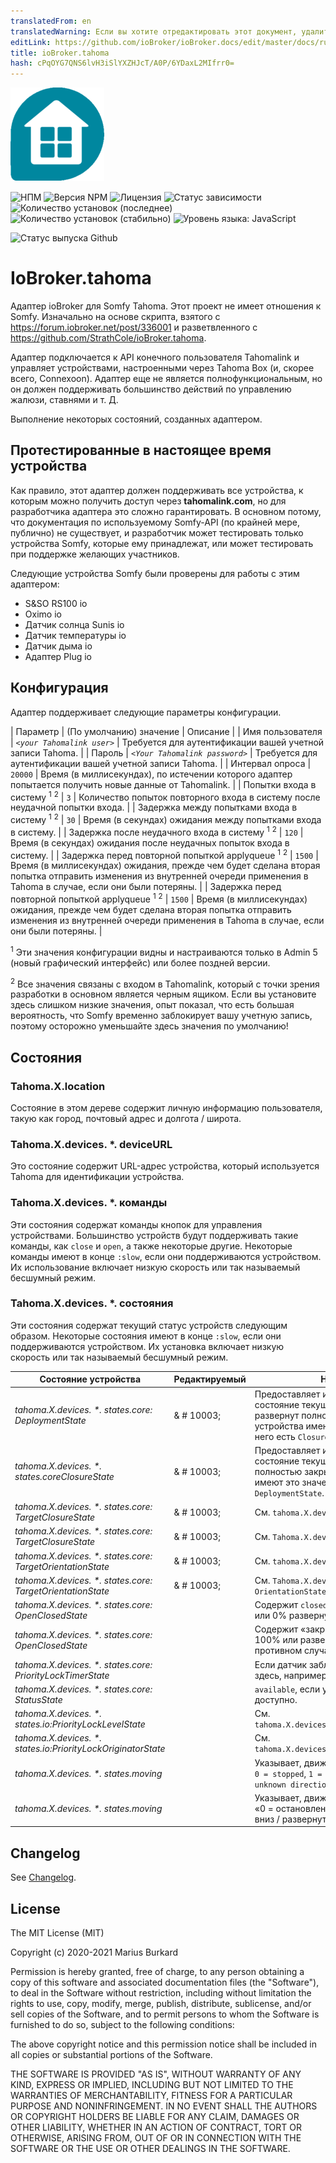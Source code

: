 ```yaml
---
translatedFrom: en
translatedWarning: Если вы хотите отредактировать этот документ, удалите поле «translationFrom», в противном случае этот документ будет снова автоматически переведен
editLink: https://github.com/ioBroker/ioBroker.docs/edit/master/docs/ru/adapterref/iobroker.tahoma/README.md
title: ioBroker.tahoma
hash: cPqOYG7QNS6lvH3iSlYXZHJcT/A0P/6YDaxL2MIfrr0=
---
```

![Логотип](../../../en/adapterref/iobroker.tahoma/admin/tahoma.png)

![НПМ](https://nodei.co/npm/iobroker.tahoma.png?downloads=true)
![Версия NPM](https://img.shields.io/npm/v/iobroker.tahoma.svg)
![Лицензия](https://img.shields.io/badge/license-MIT-blue.svg?style=flat)
![Статус зависимости](https://img.shields.io/david/Excodibur/iobroker.schwoerer-ventcube.svg)
![Количество установок (последнее)](http://iobroker.live/badges/tahoma-installed.svg)
![Количество установок (стабильно)](http://iobroker.live/badges/tahoma-stable.svg)
![Уровень языка: JavaScript](https://img.shields.io/lgtm/grade/javascript/g/Excodibur/ioBroker.tahoma.svg?logo=lgtm&logoWidth=18)

![Статус выпуска Github](https://github.com/Excodibur/iobroker.tahoma/workflows/Build%2C%20Test%20and%20Release/badge.svg)

# IoBroker.tahoma
Адаптер ioBroker для Somfy Tahoma. Этот проект не имеет отношения к Somfy. Изначально на основе скрипта, взятого с https://forum.iobroker.net/post/336001 и разветвленного с https://github.com/StrathCole/ioBroker.tahoma.

Адаптер подключается к API конечного пользователя Tahomalink и управляет устройствами, настроенными через Tahoma Box (и, скорее всего, Connexoon).
Адаптер еще не является полнофункциональным, но он должен поддерживать большинство действий по управлению жалюзи, ставнями и т. Д.

Выполнение некоторых состояний, созданных адаптером.

## Протестированные в настоящее время устройства
Как правило, этот адаптер должен поддерживать все устройства, к которым можно получить доступ через __tahomalink.com__, но для разработчика адаптера это сложно гарантировать. В основном потому, что документация по используемому Somfy-API (по крайней мере, публично) не существует, и разработчик может тестировать только устройства Somfy, которые ему принадлежат, или может тестировать при поддержке желающих участников.

Следующие устройства Somfy были проверены для работы с этим адаптером:

- S&SO RS100 io
- Oximo io
- Датчик солнца Sunis io
- Датчик температуры io
- Датчик дыма io
- Адаптер Plug io

## Конфигурация
Адаптер поддерживает следующие параметры конфигурации.

| Параметр | (По умолчанию) значение | Описание |
| Имя пользователя | _`<your Tahomalink user>`_ | Требуется для аутентификации вашей учетной записи Tahoma. |
| Пароль | _`<Your Tahomalink password>`_ | Требуется для аутентификации вашей учетной записи Tahoma. |
| Интервал опроса | `20000` | Время (в миллисекундах), по истечении которого адаптер попытается получить новые данные от Tahomalink. |
| Попытки входа в систему <sup>1</sup> <sup>2</sup> | `3` | Количество попыток повторного входа в систему после неудачной попытки входа. |
| Задержка между попытками входа в систему <sup>1</sup> <sup>2</sup> | `30` | Время (в секундах) ожидания между попытками входа в систему. |
| Задержка после неудачного входа в систему <sup>1</sup> <sup>2</sup> | `120` | Время (в секундах) ожидания после неудачных попыток входа в систему. |
| Задержка перед повторной попыткой applyqueue <sup>1</sup> <sup>2</sup> | `1500` | Время (в миллисекундах) ожидания, прежде чем будет сделана вторая попытка отправить изменения из внутренней очереди применения в Tahoma в случае, если они были потеряны. |
| Задержка перед повторной попыткой applyqueue <sup>1</sup> <sup>2</sup> | `1500` | Время (в миллисекундах) ожидания, прежде чем будет сделана вторая попытка отправить изменения из внутренней очереди применения в Tahoma в случае, если они были потеряны. |

<sup>1</sup> Эти значения конфигурации видны и настраиваются только в Admin 5 (новый графический интерфейс) или более поздней версии.

<sup>2</sup> Все значения связаны с входом в Tahomalink, который с точки зрения разработки в основном является черным ящиком. Если вы установите здесь слишком низкие значения, опыт показал, что есть большая вероятность, что Somfy временно заблокирует вашу учетную запись, поэтому осторожно уменьшайте здесь значения по умолчанию!

## Состояния
### Tahoma.X.location
Состояние в этом дереве содержит личную информацию пользователя, такую как город, почтовый адрес и долгота / широта.

### Tahoma.X.devices. *. deviceURL
Это состояние содержит URL-адрес устройства, который используется Tahoma для идентификации устройства.

### Tahoma.X.devices. *. команды
Эти состояния содержат команды кнопок для управления устройствами. Большинство устройств будут поддерживать такие команды, как `close` и `open`, а также некоторые другие.
Некоторые команды имеют в конце `:slow`, если они поддерживаются устройством. Их использование включает низкую скорость или так называемый бесшумный режим.

### Tahoma.X.devices. *. состояния
Эти состояния содержат текущий статус устройств следующим образом. Некоторые состояния имеют в конце `:slow`, если они поддерживаются устройством. Их установка включает низкую скорость или так называемый бесшумный режим.

| Состояние устройства | Редактируемый | Назначение / Описание |
|-------------------------------------------------------------|----------|---------------------|
| _tahoma.X.devices. *. states.core: DeploymentState_ | & # 10003; | Предоставляет информацию и контролирует состояние текущего развертывания. 100 означает, что развернут полностью, 0 - развернут. Не все устройства имеют это значение, у некоторых вместо него есть `ClosureState`. |
| _tahoma.X.devices. *. states.coreClosureState_ | & # 10003; | Предоставляет информацию и контролирует состояние текущего закрытия. 100 означает полностью закрыто, 0 открыто. Не все устройства имеют это значение, у некоторых вместо него есть `DeploymentState`. |
| _tahoma.X.devices. *. states.core: TargetClosureState_ | & # 10003; | См. `tahoma.X.devices.*.states.core:ClosureState` |
| _tahoma.X.devices. *. states.core: TargetClosureState_ | & # 10003; | См. `Tahoma.X.devices. *. States.core: ClosureState` |
| _tahoma.X.devices. *. states.core: TargetOrientationState_ | & # 10003; | См. `tahoma.X.devices.*.states.core:OrientationState` |
| _tahoma.X.devices. *. states.core: TargetOrientationState_ | & # 10003; | См. `Tahoma.X.devices. *. States.core: OrientationState` |
| _tahoma.X.devices. *. states.core: OpenClosedState_ | | Содержит `closed`, если устройство закрыто на 100% или 0% развернуто, и `open` в противном случае. |
| _tahoma.X.devices. *. states.core: OpenClosedState_ | | Содержит «закрыто», если устройство закрыто на 100% или развернуто на 0%, и «открыто» в противном случае. |
| _tahoma.X.devices. *. states.core: PriorityLockTimerState_ | | Если датчик заблокировал устройство, это указано здесь, например. г. датчик ветра, блокирующий тент. |
| _tahoma.X.devices. *. states.core: StatusState_ | | `available`, если устройство в данный момент доступно. |
| _tahoma.X.devices. *. states.io:PriorityLockLevelState_ | | См. `tahoma.X.devices.*.states.core:PriorityLockTimerState` |
| _tahoma.X.devices. *. states.io:PriorityLockOriginatorState_ | | См. `tahoma.X.devices.*.states.core:PriorityLockTimerState` |
| _tahoma.X.devices. *. states.moving_ | | Указывает, движется ли устройство в данный момент. `0 = stopped`, `1 = up/undeploy`, `2 = down/deploy`, `3 = unknown direction` |
| _tahoma.X.devices. *. states.moving_ | | Указывает, движется ли устройство в данный момент. «0 = остановлено», «1 = вверх / развернуто», «2 = вниз / развернуто», «3 = неизвестное направление» |

## Changelog
See [Changelog](https://github.com/Excodibur/ioBroker.tahoma/blob/master/CHANGELOG.md).

## License

The MIT License (MIT)

Copyright (c) 2020-2021 Marius Burkard

Permission is hereby granted, free of charge, to any person obtaining a copy
of this software and associated documentation files (the "Software"), to deal
in the Software without restriction, including without limitation the rights
to use, copy, modify, merge, publish, distribute, sublicense, and/or sell
copies of the Software, and to permit persons to whom the Software is
furnished to do so, subject to the following conditions:

The above copyright notice and this permission notice shall be included in
all copies or substantial portions of the Software.

THE SOFTWARE IS PROVIDED "AS IS", WITHOUT WARRANTY OF ANY KIND, EXPRESS OR
IMPLIED, INCLUDING BUT NOT LIMITED TO THE WARRANTIES OF MERCHANTABILITY,
FITNESS FOR A PARTICULAR PURPOSE AND NONINFRINGEMENT. IN NO EVENT SHALL THE
AUTHORS OR COPYRIGHT HOLDERS BE LIABLE FOR ANY CLAIM, DAMAGES OR OTHER
LIABILITY, WHETHER IN AN ACTION OF CONTRACT, TORT OR OTHERWISE, ARISING FROM,
OUT OF OR IN CONNECTION WITH THE SOFTWARE OR THE USE OR OTHER DEALINGS IN
THE SOFTWARE.